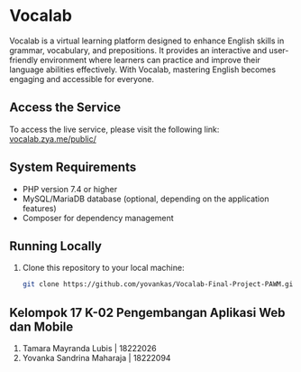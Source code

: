 # Vocalab

Vocalab is a virtual learning platform designed to enhance English skills in grammar, vocabulary, and prepositions. It provides an interactive and user-friendly environment where learners can practice and improve their language abilities effectively. With Vocalab, mastering English becomes engaging and accessible for everyone.

## Access the Service  
To access the live service, please visit the following link:  
[vocalab.zya.me/public/](http://vocalab.zya.me/public/)

## System Requirements  
- PHP version 7.4 or higher  
- MySQL/MariaDB database (optional, depending on the application features)  
- Composer for dependency management  

## Running Locally  
1. Clone this repository to your local machine:  
   ```bash
   git clone https://github.com/yovankas/Vocalab-Final-Project-PAWM.git

## Kelompok 17 K-02 Pengembangan Aplikasi Web dan Mobile
1. Tamara Mayranda Lubis | 18222026
2. Yovanka Sandrina Maharaja | 18222094

